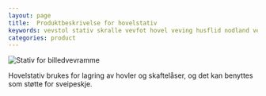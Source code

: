 ```yaml
---
layout: page
title:  Produktbeskrivelse for hovelstativ
keywords: vevstol stativ skralle vevfot hovel veving husflid nodland vev produksjon
categories: product
---
```


<img src="<%= relative_url '/images/image09_thumb.jpg' %>"
     alt="Stativ for billedvevramme" />

<p class="block">
  Hovelstativ brukes for lagring av hovler og skaftelåser, og det kan
  benyttes som støtte for sveipeskje.
</p>
